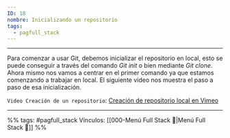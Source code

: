 ```yaml
---
ID: 18
nombre: Inicializando un repositorio
tags:
  - pagfull_stack
---
```

___
Para comenzar a usar Git, debemos inicializar el repositorio en local, esto se puede conseguir a través del comando _Git init_ o bien mediante _Git clone_. Ahora mismo nos vamos a centrar en el primer comando ya que estamos comenzando a trabajar en local. El siguiente vídeo nos muestra el paso a paso de esa inicialización.

``Video Creación de un repositorio``: [Creación de repositorio local en Vimeo](https://vimeo.com/user64513894/review/701240549/07c413bfc8)

___
%%
tags: #pagfull_stack 
Vínculos:  [[000-Menú Full Stack 📃|Menú Full Stack 📃]]
%%
